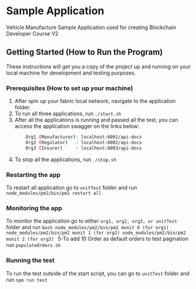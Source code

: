 # Sample Application
Vehicle Manufacture Sample Application used for creating Blockchain Developer Course V2 

## Getting Started (How to Run the Program)

These instructions will get you a copy of the project up and running on your local machine for development and testing purposes.

### Prerequisites (How to set up your machine)

1. After spin up your fabric local network, navigate to the application folder.
2. To run all three applications, run `./start.sh`
3. After all the applications is running and passed all the test, you can access the application swagger on the links below:
    ```bash
        Org1 (Manufacturer): localhost:6001/api-docs
        Org2 (Regulator)   : localhost:6002/api-docs
        Org3 (Insurer)     : localhost:6003/api-docs
    ```
4. To stop all the applications, run `./stop.sh`

### Restarting the app
To restart all application go to `unitTest` folder and run `node_modules/pm2/bin/pm2 restart all`

### Monitoring the app
To monitor the application go to either `org1, org2, org3, or unitTest` folder and run
    ```bash
        node_modules/pm2/bin/pm2 monit 0 (for org1)
        node_modules/pm2/bin/pm2 monit 1 (for org2)
        node_modules/pm2/bin/pm2 monit 2 (for org3)
    ```
5-To add 10 Order as default orders to test pagination 
run `populateOrders.sh`
### Running the test
To run the test outside of the start script, you can go to `unitTest` folder and run `npm run test`
